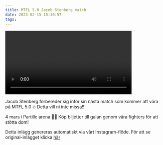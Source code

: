 ```yaml
---
title: MTFL 5.0 Jacob Stenberg match
date: 2023-02-15 15:30:57
tags:
---
```

<div class="postId" style="display: none;">ID: 17958902285369190</div>


<video controls width="80%">
<source src="/2023/02/15/mtfl-50-jacob-stenberg-match/1.mp4" type="video/mp4">
</video>



Jacob Stenberg  förbereder sig inför sin nästa match som kommer att vara på MTFL 5.0 🔥 Detta vill ni inte missa!! 

4 mars i Partille arena 👊🏼
Köp biljetter till galan genom våra fighters för att stötta dom!

<div class="automaticGeneratedPostDescription">
Detta inlägg genereras automatiskt via vårt Instagram-flöde. För att se original-inlägget klicka <a target="_blank" href="https://www.instagram.com/reel/Cor7Mo0Ah_O/">här</a>
</div>
<br>
